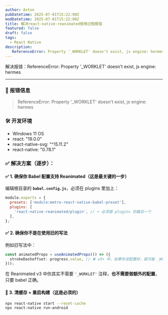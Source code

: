 ```yaml
---
author: Axton
pubDatetime: 2025-07-01T15:22:00Z
modDatetime: 2025-07-01T15:22:00Z
title: 解决react-native-reanimated使用过程报错
featured: false
draft: false
tags:
  - React Native
description:
   ReferenceError: Property '_WORKLET' doesn't exist, js engine: hermes
---
```


解决报错：ReferenceError: Property '_WORKLET' doesn't exist, js engine: hermes

---

### 🐞 报错信息

> ReferenceError: Property '_WORKLET' doesn't exist, js engine: hermes

### 🛠️ 开发环境

* Windows 11 OS
* react: "19.0.0"
* react-native-svg: "^15.11.2"
* react-native: "0.78.1"

### ✅ 解决方案（逐步）：

#### ✅ 1. 确保你 Babel 配置支持 Reanimated（这是**最关键的一步**）

编辑根目录的 **`babel.config.js`**，必须在 plugins 里加上：
```js
module.exports = {
  presets: ['module:metro-react-native-babel-preset'],
  plugins: [
    'react-native-reanimated/plugin', // ⬅️ 必须是 plugins 的最后一个
  ],
};
```

#### ✅ 2. 确保你不是在使用旧的写法

例如旧写法中：
```ts
const animatedProps = useAnimatedProps(() => ({
  strokeDashoffset: progress.value, // ❌ v3+ 中，如果你没配置好，就可能 _WORKLET 报错
}));
```
在 Reanimated v3 中你其实不需要 `'_WORKLET'` 注释，**也不需要做额外的配置**，只要 babel 正确。

#### 🧼 3. 清缓存 + 重启构建（这是**必须的**）
```bash
npx react-native start --reset-cache
npx react-native run-android
```